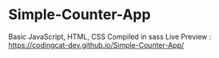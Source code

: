 # Simple-Counter-App
Basic JavaScript, HTML, CSS Compiled in sass
Live Preview : https://codingcat-dev.github.io/Simple-Counter-App/
